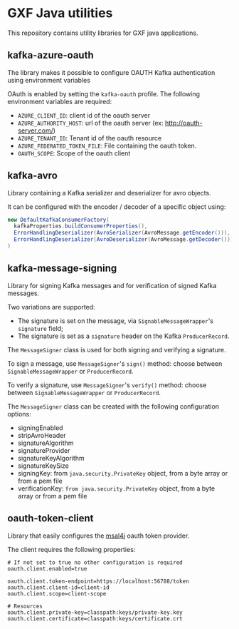 # GXF Java utilities
This repository contains utility libraries for GXF java applications.


## kafka-azure-oauth
The library makes it possible to configure OAUTH Kafka authentication using environment variables

OAuth is enabled by setting the `kafka-oauth` profile.
The following environment variables are required:
- `AZURE_CLIENT_ID`: client id of the oauth server
- `AZURE_AUTHORITY_HOST`: url of the oauth server (ex: http://oauth-server.com/) 
- `AZURE_TENANT_ID`: Tenant id of the oauth resource
- `AZURE_FEDERATED_TOKEN_FILE`: File containing the oauth token.
- `OAUTH_SCOPE`: Scope of the oauth client


## kafka-avro
Library containing a Kafka serializer and deserializer for avro objects.

It can be configured with the encoder / decoder of a specific object using:
```java
new DefaultKafkaConsumerFactory(
  kafkaProperties.buildConsumerProperties(),
  ErrorHandlingDeserializer(AvroSerializer(AvroMessage.getEncoder())),
  ErrorHandlingDeserializer(AvroDeserializer(AvroMessage.getDecoder()))
)
```

## kafka-message-signing
Library for signing Kafka messages and for verification of signed Kafka messages.

Two variations are supported:
- The signature is set on the message, via `SignableMessageWrapper`'s `signature` field;
- The signature is set as a `signature` header on the Kafka `ProducerRecord`.

The `MessageSigner` class is used for both signing and verifying a signature.

To sign a message, use `MessageSigner`'s `sign()` method: choose between `SignableMessageWrapper` or `ProducerRecord`.

To verify a signature, use `MessageSigner`'s `verify()` method: choose between `SignableMessageWrapper` or `ProducerRecord`.

The `MessageSigner` class can be created with the following configuration options:
- signingEnabled
- stripAvroHeader
- signatureAlgorithm
- signatureProvider
- signatureKeyAlgorithm
- signatureKeySize
- signingKey: from `java.security.PrivateKey` object, from a byte array or from a pem file
- verificationKey: `from java.security.PrivateKey` object, from a byte array or from a pem file

## oauth-token-client
Library that easily configures the [msal4j](https://github.com/AzureAD/microsoft-authentication-library-for-java) oauth token provider. 

The client requires the following properties:
```properties
# If not set to true no other configuration is required
oauth.client.enabled=true

oauth.client.token-endpoint=https://localhost:56788/token
oauth.client.client-id=client-id
oauth.client.scope=client-scope

# Resources
oauth.client.private-key=classpath:keys/private-key.key
oauth.client.certificate=classpath:keys/certificate.crt
```
